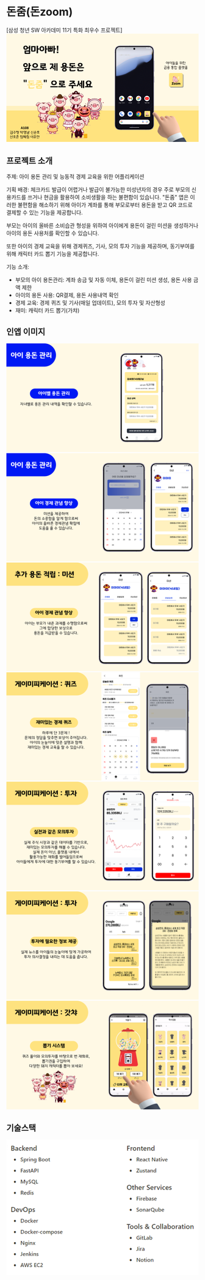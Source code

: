 # 돈줌(돈zoom)
[삼성 청년 SW 아카데미 11기 특화 최우수 프로젝트]
![image](./image/특화이미지.png)

## 프로젝트 소개
주제: 아이 용돈 관리 및 능동적 경제 교육을 위한 어플리케이션 

기획 배경: 체크카드 발급이 어렵거나 발급이 불가능한 미성년자의 경우 주로 부모의 신용카드를 쓰거나 현금을 활용하여 소비생활을 하는 불편함이 있습니다. 
"돈줌" 앱은 이러한 불편함을 해소하기 위해 아이가 계좌를 통해 부모로부터 용돈을 받고 QR 코드로 결제할 수 있는 기능을 제공합니다. 

부모는 아이의 올바른 소비습관 형성을 위하여 아이에게 용돈이 걸린 미션을 생성하거나 아이의 용돈 사용처를 확인할 수 있습니다.

또한 아이의 경제 교육을 위해 경제퀴즈, 기사, 모의 투자 기능을 제공하며, 동기부여를 위해 캐릭터 카드 뽑기 기능을 제공합니다. 

기능 소개:
- 부모의 아이 용돈관리: 계좌 송금 및 자동 이체, 용돈이 걸린 미션 생성, 용돈 사용 금액 제한
- 아이의 용돈 사용: QR결제, 용돈 사용내역 확인
- 경제 교육: 경제 퀴즈 및 기사(매일 업데이트), 모의 투자 및 자산형성
- 재미: 캐릭터 카드 뽑기(가챠)


## 인앱 이미지 

![image](./image/슬라이드10.PNG)
![image](./image/슬라이드11.PNG)
![image](./image/슬라이드12.PNG)
![image](./image/슬라이드13.PNG)
![image](./image/슬라이드14.PNG)
![image](./image/슬라이드15.PNG)
![image](./image/슬라이드16.PNG)

## 기술스택
![image](./image/기술스택.png)